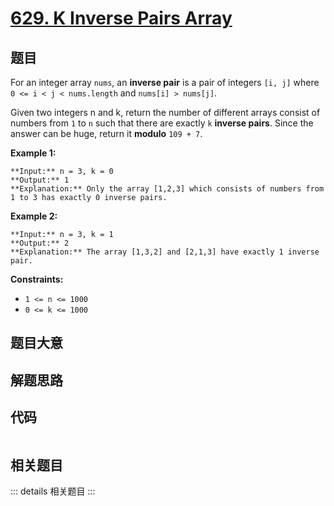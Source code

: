 # [629. K Inverse Pairs Array](https://leetcode.com/problems/k-inverse-pairs-array)

## 题目

For an integer array `nums`, an **inverse pair** is a pair of integers `[i,
j]` where `0 <= i < j < nums.length` and `nums[i] > nums[j]`.

Given two integers n and k, return the number of different arrays consist of
numbers from `1` to `n` such that there are exactly `k` **inverse pairs**.
Since the answer can be huge, return it **modulo** `109 + 7`.



**Example 1:**

    
    
    **Input:** n = 3, k = 0
    **Output:** 1
    **Explanation:** Only the array [1,2,3] which consists of numbers from 1 to 3 has exactly 0 inverse pairs.
    

**Example 2:**

    
    
    **Input:** n = 3, k = 1
    **Output:** 2
    **Explanation:** The array [1,3,2] and [2,1,3] have exactly 1 inverse pair.
    



**Constraints:**

  * `1 <= n <= 1000`
  * `0 <= k <= 1000`


## 题目大意

## 解题思路

## 代码

```javascript

```

## 相关题目

::: details 相关题目
:::
